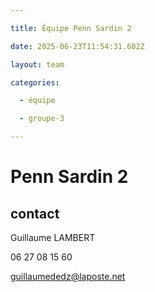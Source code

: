 ```yaml
---

title: Équipe Penn Sardin 2

date: 2025-06-23T11:54:31.602Z

layout: team

categories:

  - équipe

  - groupe-3

---
```


# Penn Sardin 2



## contact 

Guillaume LAMBERT

06 27 08 15 60

guillaumededz@laposte.net

